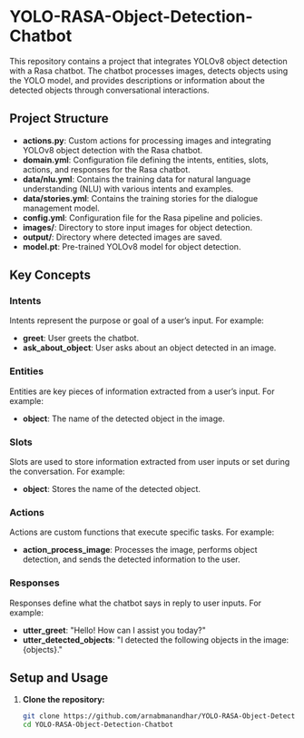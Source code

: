 # YOLO-RASA-Object-Detection-Chatbot

This repository contains a project that integrates YOLOv8 object detection with a Rasa chatbot. The chatbot processes images, detects objects using the YOLO model, and provides descriptions or information about the detected objects through conversational interactions.

## Project Structure

- **actions.py**: Custom actions for processing images and integrating YOLOv8 object detection with the Rasa chatbot.
- **domain.yml**: Configuration file defining the intents, entities, slots, actions, and responses for the Rasa chatbot.
- **data/nlu.yml**: Contains the training data for natural language understanding (NLU) with various intents and examples.
- **data/stories.yml**: Contains the training stories for the dialogue management model.
- **config.yml**: Configuration file for the Rasa pipeline and policies.
- **images/**: Directory to store input images for object detection.
- **output/**: Directory where detected images are saved.
- **model.pt**: Pre-trained YOLOv8 model for object detection.

## Key Concepts

### Intents
Intents represent the purpose or goal of a user’s input. For example:
- **greet**: User greets the chatbot.
- **ask_about_object**: User asks about an object detected in an image.

### Entities
Entities are key pieces of information extracted from a user’s input. For example:
- **object**: The name of the detected object in the image.

### Slots
Slots are used to store information extracted from user inputs or set during the conversation. For example:
- **object**: Stores the name of the detected object.

### Actions
Actions are custom functions that execute specific tasks. For example:
- **action_process_image**: Processes the image, performs object detection, and sends the detected information to the user.

### Responses
Responses define what the chatbot says in reply to user inputs. For example:
- **utter_greet**: "Hello! How can I assist you today?"
- **utter_detected_objects**: "I detected the following objects in the image: {objects}."

## Setup and Usage

1. **Clone the repository:**
   ```sh
   git clone https://github.com/arnabmanandhar/YOLO-RASA-Object-Detection-Chatbot.git
   cd YOLO-RASA-Object-Detection-Chatbot
